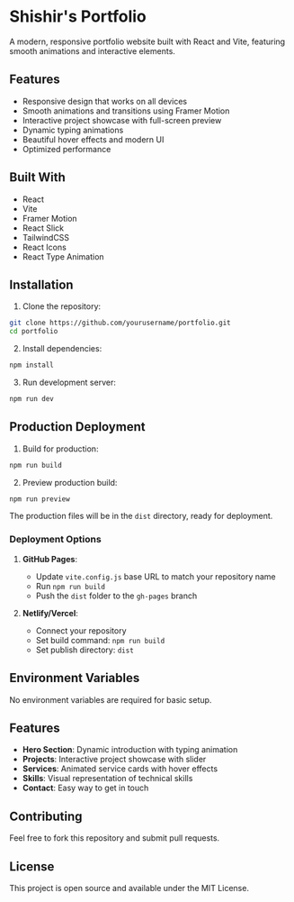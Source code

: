 # Shishir's Portfolio

A modern, responsive portfolio website built with React and Vite, featuring smooth animations and interactive elements.

## Features

- Responsive design that works on all devices
- Smooth animations and transitions using Framer Motion
- Interactive project showcase with full-screen preview
- Dynamic typing animations
- Beautiful hover effects and modern UI
- Optimized performance

## Built With

- React
- Vite
- Framer Motion
- React Slick
- TailwindCSS
- React Icons
- React Type Animation

## Installation

1. Clone the repository:
```bash
git clone https://github.com/yourusername/portfolio.git
cd portfolio
```

2. Install dependencies:
```bash
npm install
```

3. Run development server:
```bash
npm run dev
```

## Production Deployment

1. Build for production:
```bash
npm run build
```

2. Preview production build:
```bash
npm run preview
```

The production files will be in the `dist` directory, ready for deployment.

### Deployment Options

1. **GitHub Pages**:
   - Update `vite.config.js` base URL to match your repository name
   - Run `npm run build`
   - Push the `dist` folder to the `gh-pages` branch

2. **Netlify/Vercel**:
   - Connect your repository
   - Set build command: `npm run build`
   - Set publish directory: `dist`

## Environment Variables

No environment variables are required for basic setup.

## Features

- **Hero Section**: Dynamic introduction with typing animation
- **Projects**: Interactive project showcase with slider
- **Services**: Animated service cards with hover effects
- **Skills**: Visual representation of technical skills
- **Contact**: Easy way to get in touch

## Contributing

Feel free to fork this repository and submit pull requests.

## License

This project is open source and available under the MIT License.
